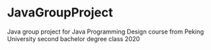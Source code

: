 # JavaGroupProject
Java group project for Java Programming Design course from Peking University second bachelor degree class 2020
